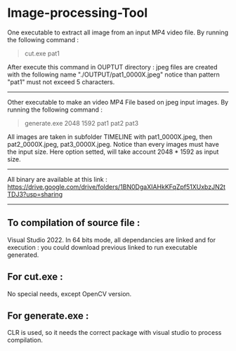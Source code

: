 # Image-processing-Tool

One executable to extract all image from an input MP4 video file. 
By running the following command :
> cut.exe pat1


After execute this command in OUPTUT directory : jpeg files are created with the following name "./OUTPUT/pat1_0000X.jpeg"
notice than pattern "pat1" must not exceed 5 characters.

--------------------------
Other executable to make an video MP4 File based on jpeg input images.
By running the following command :
> generate.exe 2048 1592 pat1 pat2 pat3


All images are taken in subfolder TIMELINE with pat1_0000X.jpeg, then pat2_0000X.jpeg, pat3_0000X.jpeg. Notice than every images must have the input size. Here option setted, will take account  2048 * 1592 as input size.

--------------------------

All binary are available at this link :
https://drive.google.com/drive/folders/1BN0DgaXIAHkKFqZpf51XUxbzJN2tTDJ3?usp=sharing

--------------------------

To compilation of source file :
--------------------------
Visual Studio 2022.
  In 64 bits mode, all dependancies are linked and for execution : you could download previous linked to run executable generated.

For cut.exe :
--------------------------
  No special needs, except OpenCV version.

For generate.exe :
--------------------------
  CLR is used, so it needs the correct package with visual studio to process compilation.
